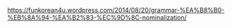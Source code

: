 https://funkorean4u.wordpress.com/2014/08/20/grammar-%EA%B8%B0-%EB%8A%94-%EA%B2%83-%EC%9D%8C-nominalization/